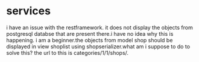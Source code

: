 # services
i have an issue with the restframework. it does not display the objects from postgresql databse that are present there.i have no idea why this is happening.
i am a beginner.the objects from model shop should be displayed in view shoplist using shopserializer.what am i suppose to do to solve this?
the url to this is categories/1/1/shops/.
